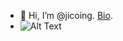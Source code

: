 - 👋 Hi, I’m @jicoing. [Bio](http://blog.komlalebu.com/).
- ![Alt Text](https://s3.amazonaws.com/blog.komlalebu.com/hilltop.PNG)
<!---
jicoing/jicoing is a ✨ special ✨ repository because its `README.md` (this file) appears on your GitHub profile.
You can click the Preview link to take a look at your changes.
--->
